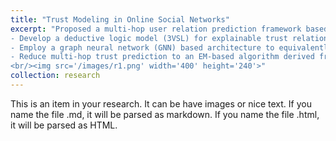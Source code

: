 ```yaml
---
title: "Trust Modeling in Online Social Networks"
excerpt: "Proposed a multi-hop user relation prediction framework based upon Graph Markov Neural Network (GMNN)
- Develop a deductive logic model (3VSL) for explainable trust relation prediction in social graph 
- Employ a graph neural network (GNN) based architecture to equivalently reconstruct 3VSL
- Reduce multi-hop trust prediction to an EM-based algorithm derived from GMNN
<br/><img src='/images/r1.png' width='400' height='240'>"
collection: research
---
```


This is an item in your research. It can be have images or nice text. If you name the file .md, it will be parsed as markdown. If you name the file .html, it will be parsed as HTML. 


